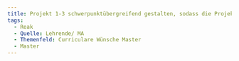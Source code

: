 ```yaml
---
title: Projekt 1-3 schwerpunktübergreifend gestalten, sodass die Projekte an Perspektiven wachsen und somit an Qualität gewinnen
tags:
  - Reak
  - Quelle: Lehrende/ MA
  - Themenfeld: Curriculare Wünsche Master
  - Master
---
```


